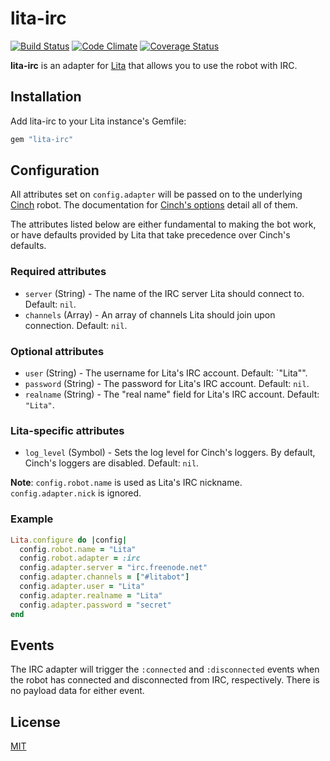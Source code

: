 # lita-irc

[![Build Status](https://travis-ci.org/jimmycuadra/lita-irc.png?branch=master)](https://travis-ci.org/jimmycuadra/lita-irc)
[![Code Climate](https://codeclimate.com/github/jimmycuadra/lita-irc.png)](https://codeclimate.com/github/jimmycuadra/lita-irc)
[![Coverage Status](https://coveralls.io/repos/jimmycuadra/lita-irc/badge.png)](https://coveralls.io/r/jimmycuadra/lita-irc)

**lita-irc** is an adapter for [Lita](https://github.com/jimmycuadra/lita) that allows you to use the robot with IRC.

## Installation

Add lita-irc to your Lita instance's Gemfile:

``` ruby
gem "lita-irc"
```

## Configuration

All attributes set on `config.adapter` will be passed on to the underlying [Cinch](https://github.com/cinchrb/cinch) robot. The documentation for [Cinch's options](http://rubydoc.info/github/cinchrb/cinch/file/docs/bot_options.md) detail all of them.

The attributes listed below are either fundamental to making the bot work, or have defaults provided by Lita that take precedence over Cinch's defaults.

### Required attributes

* `server` (String) - The name of the IRC server Lita should connect to. Default: `nil`.
* `channels` (Array<String>) - An array of channels Lita should join upon connection. Default: `nil`.

### Optional attributes

* `user` (String) - The username for Lita's IRC account. Default: `"Lita"".
* `password` (String) - The password for Lita's IRC account. Default: `nil`.
* `realname` (String) - The "real name" field for Lita's IRC account. Default: `"Lita"`.

### Lita-specific attributes

* `log_level` (Symbol) - Sets the log level for Cinch's loggers. By default, Cinch's loggers are disabled. Default: `nil`.

**Note**: `config.robot.name` is used as Lita's IRC nickname. `config.adapter.nick` is ignored.

### Example

``` ruby
Lita.configure do |config|
  config.robot.name = "Lita"
  config.robot.adapter = :irc
  config.adapter.server = "irc.freenode.net"
  config.adapter.channels = ["#litabot"]
  config.adapter.user = "Lita"
  config.adapter.realname = "Lita"
  config.adapter.password = "secret"
end
```

## Events

The IRC adapter will trigger the `:connected` and `:disconnected` events when the robot has connected and disconnected from IRC, respectively. There is no payload data for either event.

## License

[MIT](http://opensource.org/licenses/MIT)
